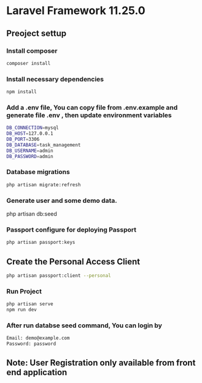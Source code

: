# Laravel Framework 11.25.0

## Preoject settup

### Install composer
```sh
composer install
```

### Install necessary dependencies
```sh
npm install
```

### Add a .env file, You can copy file from .env.example and generate file .env , then update environment variables
```sh
DB_CONNECTION=mysql
DB_HOST=127.0.0.1
DB_PORT=3306
DB_DATABASE=task_management
DB_USERNAME=admin
DB_PASSWORD=admin
```

### Database migrations
```sh
php artisan migrate:refresh
```

### Generate user and some demo data. 
php artisan db:seed

### Passport configure for deploying Passport
```sh
php artisan passport:keys
```

## Create the Personal Access Client
```sh
php artisan passport:client --personal
```

### Run Project
```sh
php artisan serve
npm run dev
```

### After run databse seed command, You can login by
```sh
Email: demo@example.com
Password: password
```

## Note: User Registration only available from front end application